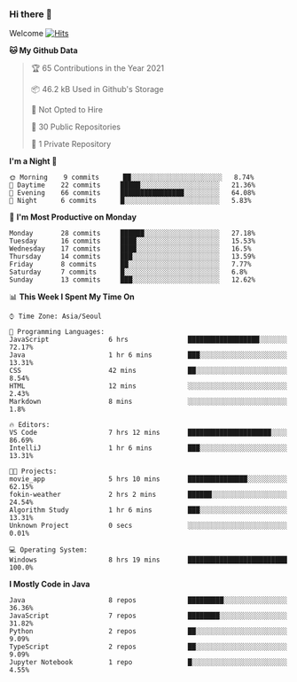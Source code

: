 ### Hi there 👋 

Welcome [![Hits](https://hits.seeyoufarm.com/api/count/incr/badge.svg?url=https%3A%2F%2Fgithub.com%2Fharry4455&count_bg=%2379C83D&title_bg=%23555555&icon=&icon_color=%23E7E7E7&title=hits&edge_flat=false)](https://hits.seeyoufarm.com)


<!--
**harry4455/harry4455** is a ✨ _special_ ✨ repository because its `README.md` (this file) appears on your GitHub profile.

Here are some ideas to get you started:

- 🔭 I’m currently working on ...
- 🌱 I’m currently learning ...
- 👯 I’m looking to collaborate on ...
- 🤔 I’m looking for help with ...
- 💬 Ask me about ...
- 📫 How to reach me: ...
- 😄 Pronouns: ...
- ⚡ Fun fact: ...
-->

<!--START_SECTION:waka-->
**🐱 My Github Data** 

> 🏆 65 Contributions in the Year 2021
 > 
> 📦 46.2 kB Used in Github's Storage 
 > 
> 🚫 Not Opted to Hire
 > 
> 📜 30 Public Repositories 
 > 
> 🔑 1 Private Repository 
 > 
**I'm a Night 🦉** 

```text
🌞 Morning    9 commits      ██░░░░░░░░░░░░░░░░░░░░░░░   8.74% 
🌆 Daytime    22 commits     █████░░░░░░░░░░░░░░░░░░░░   21.36% 
🌃 Evening    66 commits     ████████████████░░░░░░░░░   64.08% 
🌙 Night      6 commits      █░░░░░░░░░░░░░░░░░░░░░░░░   5.83%

```
📅 **I'm Most Productive on Monday** 

```text
Monday       28 commits     ██████░░░░░░░░░░░░░░░░░░░   27.18% 
Tuesday      16 commits     ████░░░░░░░░░░░░░░░░░░░░░   15.53% 
Wednesday    17 commits     ████░░░░░░░░░░░░░░░░░░░░░   16.5% 
Thursday     14 commits     ███░░░░░░░░░░░░░░░░░░░░░░   13.59% 
Friday       8 commits      ██░░░░░░░░░░░░░░░░░░░░░░░   7.77% 
Saturday     7 commits      █░░░░░░░░░░░░░░░░░░░░░░░░   6.8% 
Sunday       13 commits     ███░░░░░░░░░░░░░░░░░░░░░░   12.62%

```


📊 **This Week I Spent My Time On** 

```text
⌚︎ Time Zone: Asia/Seoul

💬 Programming Languages: 
JavaScript               6 hrs               ██████████████████░░░░░░░   72.17% 
Java                     1 hr 6 mins         ███░░░░░░░░░░░░░░░░░░░░░░   13.31% 
CSS                      42 mins             ██░░░░░░░░░░░░░░░░░░░░░░░   8.54% 
HTML                     12 mins             ░░░░░░░░░░░░░░░░░░░░░░░░░   2.43% 
Markdown                 8 mins              ░░░░░░░░░░░░░░░░░░░░░░░░░   1.8%

🔥 Editors: 
VS Code                  7 hrs 12 mins       █████████████████████░░░░   86.69% 
IntelliJ                 1 hr 6 mins         ███░░░░░░░░░░░░░░░░░░░░░░   13.31%

🐱‍💻 Projects: 
movie_app                5 hrs 10 mins       ███████████████░░░░░░░░░░   62.15% 
fokin-weather            2 hrs 2 mins        ██████░░░░░░░░░░░░░░░░░░░   24.54% 
Algorithm Study          1 hr 6 mins         ███░░░░░░░░░░░░░░░░░░░░░░   13.31% 
Unknown Project          0 secs              ░░░░░░░░░░░░░░░░░░░░░░░░░   0.01%

💻 Operating System: 
Windows                  8 hrs 19 mins       █████████████████████████   100.0%

```

**I Mostly Code in Java** 

```text
Java                     8 repos             █████████░░░░░░░░░░░░░░░░   36.36% 
JavaScript               7 repos             ████████░░░░░░░░░░░░░░░░░   31.82% 
Python                   2 repos             ██░░░░░░░░░░░░░░░░░░░░░░░   9.09% 
TypeScript               2 repos             ██░░░░░░░░░░░░░░░░░░░░░░░   9.09% 
Jupyter Notebook         1 repo              █░░░░░░░░░░░░░░░░░░░░░░░░   4.55%

```



<!--END_SECTION:waka-->
